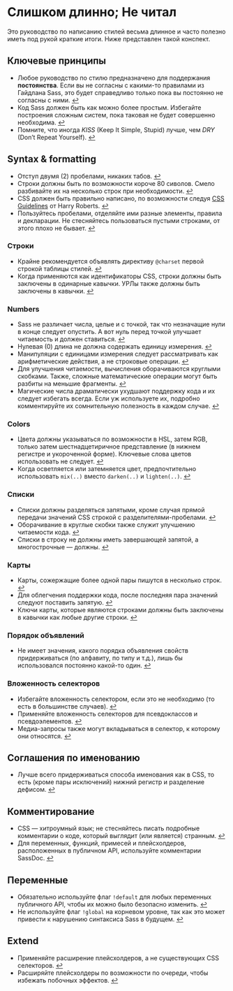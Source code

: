 
# Слишком длинно; Не читал

Это руководство по написанию стилей весьма длинное и часто полезно иметь под рукой краткие итоги. Ниже представлен такой конспект.

## Ключевые принципы

* Любое руководство по стилю предназначено для поддержания **постоянства**. Если вы не согласны с какими-то правилами из Гайдлана Sass, это будет справедливо только пока вы постоянно не согласны с ними. [↩](#section-5)
* Код Sass должен быть как можно более простым. Избегайте построения сложным систем, пока таковая не будет совершенно необходима. [↩](#section-7)
* Помните, что иногда *KISS* (Keep It Simple, Stupid) лучше, чем *DRY* (Don’t Repeat Yourself). [↩](#section-7)

## Syntax & formatting

* Отступ двумя (2) пробелами, никаких табов. [↩](#section-9)
* Строки должны быть по возможности короче 80 сиволов. Смело разбивайте их на несколько строк при необходимости. [↩](#section-9)
* CSS должен быть правильно написано, по возможности следуя [CSS Guidelines](http://cssguidelin.es) от Harry Roberts. [↩](#section-9)
* Пользуйтесь пробелами, отделяйте ими разные элементы, правила и декларации. Не стесняйтесь пользоваться пустыми строками, от этого плохо не бывает. [↩](#section-9)

### Строки

* Крайне рекомендуется объявлять директиву `@charset` первой строкой таблицы стилей. [↩](#section-11)
* Когда применяются как идентификаторы CSS, строки должны быть заключены в одинарные кавычки. УРЛы также должны быть заключены в кавычки. [↩](#css)

### Numbers

* Sass не различает числа, целые и с точкой, так что незначащие нули в конце следует опустить. А вот нуль перед точкой улучшает читаемость и должен ставиться. [↩](#section-16)
* Нулевая (0) длина не должна содержать единицу измерения. [↩](#section-17)
* Манипуляции с единицами измерения следует рассматривать как арифметические действия, а не строковые операции. [↩](#section-17)
* Для улучшения читаемости, вычисления оборачиваются круглыми скобками. Также, сложные математические операции могут быть разбиты на меньшие фрагменты. [↩](#section-18)
* Магические числа драматически ухудшают поддержку кода и их следует избегать всегда. Если уж используете их, подробно комментируйте их сомнительную полезность в каждом случае. [↩](#section-19)

### Colors

* Цвета должны указываться по возможности в HSL, затем RGB, только затем шестнадцетиричное представление (в нижнем регистре и укороченной форме). Ключевые слова цветов использовать не следует. [↩](#section-21)
* Когда осветляется или затемняется цвет, предпочтительно использовать `mix(..)` вместо `darken(..)` и `lighten(..)`. [↩](#section-23)

### Списки

* Списки должны разделяться запятыми, кроме случая прямой передачи значений CSS строкой с разделителями-пробелами. [↩](#section-24)
* Оборачивание в круглые скобки также служит улучшению читаемости кода. [↩](#section-24)
* Списки в строку не должны иметь завершающей запятой, а многострочные — должны. [↩](#section-24)

### Карты

* Карты, сожержащие более одной пары пишутся в несколько строк. [↩](#section-25)
* Для облегчения поддержки кода, после последняя пара значений следуют поставить запятую. [↩](#section-25)
* Ключи карты, которые являются строками должны быть заключены в кавычки как любые другие строки. [↩](#section-25)

### Порядок объявлений

* Не имеет значения, какого порядка объявления свойств придерживаться (по алфавиту, по типу и т.д.), лишь бы использовался постоянно какой-то один. [↩](#section-26)

### Вложенность селекторов

* Избегайте вложенность селектором, если это не необходимо (то есть в большинстве случаев). [↩](#section-27)
* Применяйте вложенность селекторов для псевдоклассов и псевдоэлементов. [↩](#section-27)
* Медиа-запросы также могут вкладываться в селектор, к которому они относятся. [↩](#section-27)

## Соглашения по именованию

* Лучше всего придерживаться способа именования как в CSS, то есть (кроме пары исключений) нижний регистр и разделение дефисом. [↩](#section-30)

## Комментирование

* CSS — хитроумный язык; не стесняйтесь писать подробные комментарии о коде, который выглядит (или является) странным. [↩](#section-33)
* Для переменных, функций, примесей и плейсхолдеров, расположенных в публичном API, используйте комментарии SassDoc. [↩](#section-35)

## Переменные

* Обязательно используйте флаг `!default` для любых переменных публичного API, чтобы их можно было безопасно изменить. [↩](#default)
* Не используйте флаг `!global` на корневом уровне, так как это может привести к нарушению синтаксиса Sass в будущем. [↩](#global)

## Extend

* Применяйте расширение плейсхолдеров, а не существующих CSS селекторов. [↩](#extend)
* Расширяйте плейсхолдеры по возможности по очереди, чтобы избежать побочных эффектов. [↩](#extend)
